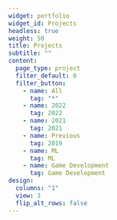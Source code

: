```yaml
---
widget: portfolio
widget_id: Projects
headless: true
weight: 50
title: Projects
subtitle: ""
content:
  page_type: project
  filter_default: 0
  filter_button:
    - name: All
      tag: "*"
    - name: 2022
      tag: 2022
    - name: 2021
      tag: 2021
    - name: Previous
      tag: 2019
    - name: ML
      tag: ML
    - name: Game Development
      tag: Game Development
design:
  columns: "1"
  view: 3
  flip_alt_rows: false
---
```

